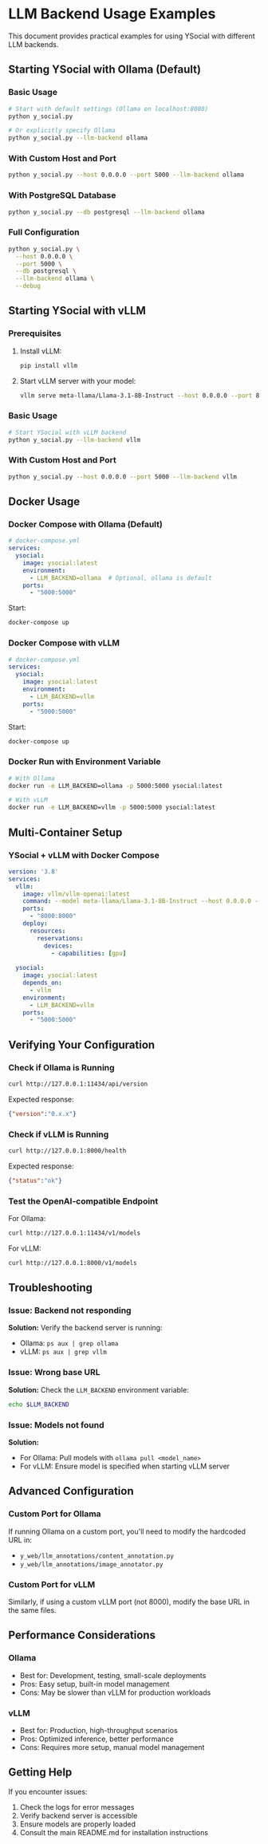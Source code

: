 # LLM Backend Usage Examples

This document provides practical examples for using YSocial with different LLM backends.

## Starting YSocial with Ollama (Default)

### Basic Usage
```bash
# Start with default settings (Ollama on localhost:8080)
python y_social.py

# Or explicitly specify Ollama
python y_social.py --llm-backend ollama
```

### With Custom Host and Port
```bash
python y_social.py --host 0.0.0.0 --port 5000 --llm-backend ollama
```

### With PostgreSQL Database
```bash
python y_social.py --db postgresql --llm-backend ollama
```

### Full Configuration
```bash
python y_social.py \
  --host 0.0.0.0 \
  --port 5000 \
  --db postgresql \
  --llm-backend ollama \
  --debug
```

## Starting YSocial with vLLM

### Prerequisites
1. Install vLLM:
   ```bash
   pip install vllm
   ```

2. Start vLLM server with your model:
   ```bash
   vllm serve meta-llama/Llama-3.1-8B-Instruct --host 0.0.0.0 --port 8000
   ```

### Basic Usage
```bash
# Start YSocial with vLLM backend
python y_social.py --llm-backend vllm
```

### With Custom Host and Port
```bash
python y_social.py --host 0.0.0.0 --port 5000 --llm-backend vllm
```

## Docker Usage

### Docker Compose with Ollama (Default)
```yaml
# docker-compose.yml
services:
  ysocial:
    image: ysocial:latest
    environment:
      - LLM_BACKEND=ollama  # Optional, ollama is default
    ports:
      - "5000:5000"
```

Start:
```bash
docker-compose up
```

### Docker Compose with vLLM
```yaml
# docker-compose.yml
services:
  ysocial:
    image: ysocial:latest
    environment:
      - LLM_BACKEND=vllm
    ports:
      - "5000:5000"
```

Start:
```bash
docker-compose up
```

### Docker Run with Environment Variable
```bash
# With Ollama
docker run -e LLM_BACKEND=ollama -p 5000:5000 ysocial:latest

# With vLLM
docker run -e LLM_BACKEND=vllm -p 5000:5000 ysocial:latest
```

## Multi-Container Setup

### YSocial + vLLM with Docker Compose
```yaml
version: '3.8'
services:
  vllm:
    image: vllm/vllm-openai:latest
    command: --model meta-llama/Llama-3.1-8B-Instruct --host 0.0.0.0 --port 8000
    ports:
      - "8000:8000"
    deploy:
      resources:
        reservations:
          devices:
            - capabilities: [gpu]
    
  ysocial:
    image: ysocial:latest
    depends_on:
      - vllm
    environment:
      - LLM_BACKEND=vllm
    ports:
      - "5000:5000"
```

## Verifying Your Configuration

### Check if Ollama is Running
```bash
curl http://127.0.0.1:11434/api/version
```

Expected response:
```json
{"version":"0.x.x"}
```

### Check if vLLM is Running
```bash
curl http://127.0.0.1:8000/health
```

Expected response:
```json
{"status":"ok"}
```

### Test the OpenAI-compatible Endpoint

For Ollama:
```bash
curl http://127.0.0.1:11434/v1/models
```

For vLLM:
```bash
curl http://127.0.0.1:8000/v1/models
```

## Troubleshooting

### Issue: Backend not responding
**Solution:** Verify the backend server is running:
- Ollama: `ps aux | grep ollama`
- vLLM: `ps aux | grep vllm`

### Issue: Wrong base URL
**Solution:** Check the `LLM_BACKEND` environment variable:
```bash
echo $LLM_BACKEND
```

### Issue: Models not found
**Solution:** 
- For Ollama: Pull models with `ollama pull <model_name>`
- For vLLM: Ensure model is specified when starting vLLM server

## Advanced Configuration

### Custom Port for Ollama
If running Ollama on a custom port, you'll need to modify the hardcoded URL in:
- `y_web/llm_annotations/content_annotation.py`
- `y_web/llm_annotations/image_annotator.py`

### Custom Port for vLLM
Similarly, if using a custom vLLM port (not 8000), modify the base URL in the same files.

## Performance Considerations

### Ollama
- Best for: Development, testing, small-scale deployments
- Pros: Easy setup, built-in model management
- Cons: May be slower than vLLM for production workloads

### vLLM
- Best for: Production, high-throughput scenarios
- Pros: Optimized inference, better performance
- Cons: Requires more setup, manual model management

## Getting Help

If you encounter issues:
1. Check the logs for error messages
2. Verify backend server is accessible
3. Ensure models are properly loaded
4. Consult the main README.md for installation instructions
